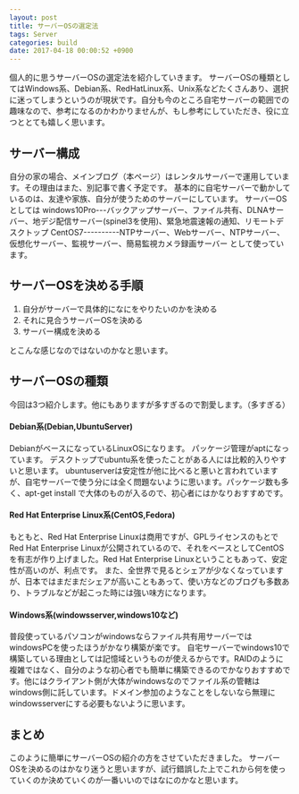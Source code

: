 ```yaml
---
layout: post
title: サーバーOSの選定法
tags: Server
categories: build
date: 2017-04-18 00:00:52 +0900
---
```


個人的に思うサーバーOSの選定法を紹介していきます。 サーバーOSの種類としてはWindows系、Debian系、RedHatLinux系、Unix系などたくさんあり、選択に迷ってしまうというのが現状です。自分も今のところ自宅サーバーの範囲での趣味なので、参考になるのかわかりませんが、もし参考にしていただき、役に立つととても嬉しく思います。

サーバー構成
------

自分の家の場合、メインブログ（本ページ）はレンタルサーバーで運用しています。その理由はまた、別記事で書く予定です。 基本的に自宅サーバーで動かしているのは、友達や家族、自分が使うためのサーバーにしています。 サーバーOSとしては windows10Pro---バックアップサーバー、ファイル共有、DLNAサーバー、地デジ配信サーバー(spinel3を使用)、緊急地震速報の通知、リモートデスクトップ CentOS7----------NTPサーバー、Webサーバー、NTPサーバー、仮想化サーバー、監視サーバー、簡易監視カメラ録画サーバー として使っています。

サーバーOSを決める手順
------------

1.  自分がサーバーで具体的になにをやりたいのかを決める
2.  それに見合うサーバーOSを決める
3.  サーバー構成を決める

とこんな感じなのではないのかなと思います。

サーバーOSの種類
---------

今回は3つ紹介します。他にもありますが多すぎるので割愛します。（多すぎる）

#### Debian系(Debian,UbuntuServer)

DebianがベースになっているLinuxOSになります。 パッケージ管理がaptになっています。 デスクトップでubuntu系を使ったことがある人には比較的入りやすいと思います。 ubuntuserverは安定性が他に比べると悪いと言われていますが、自宅サーバーで使う分には全く問題ないように思います。パッケージ数も多く、apt-get install で大体のものが入るので、初心者にはかなりおすすめです。

#### Red Hat Enterprise Linux系(CentOS,Fedora)

もともと、Red Hat Enterprise Linuxは商用ですが、GPLライセンスのもとでRed Hat Enterprise Linuxが公開されているので、それをベースとしてCentOSを有志が作り上げました。Red Hat Enterprise Linuxということもあって、安定性が高いのが、利点です。 また、全世界で見るとシェアが少なくなっていますが、日本ではまだまだシェアが高いこともあって、使い方などのブログも多数あり、トラブルなどが起こった時には強い味方になります。

#### Windows系(windowsserver,windows10など)

普段使っているパソコンがwindowsならファイル共有用サーバーではwindowsPCを使ったほうがかなり構築が楽です。 自宅サーバーでwindows10で構築している理由としては記憶域というものが使えるからです。RAIDのように複雑ではなく、自分のような初心者でも簡単に構築できるのでかなりおすすめです。他にはクライアント側が大体がwindowsなのでファイル系の管轄はwindows側に託しています。ドメイン参加のようなことをしないなら無理にwindowsserverにする必要もないように思います。

まとめ
---

このように簡単にサーバーOSの紹介の方をさせていただきました。 サーバーOSを決めるのはかなり迷うと思いますが、試行錯誤した上でこれから何を使っていくのか決めていくのが一番いいのではなにのかなと思います。